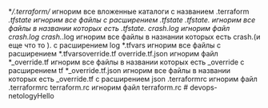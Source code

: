 **/.terraform/*    игнорим все вложенные каталоги с названием .terraform
*.tfstate   игнорим все файлы с расширением .tfstate
*.tfstate.* игнорим все файлы в названии которых есть .tfstate.
crash.log   игнорим файл crash.log
crash.*.log игнорим все файлы в назнании которых есть crash.(и еще что то ). с расширением log 
*.tfvars	 игнорим все файлы с расширением *.tfvarsoverride.tf
override.tf.json  игнорим файл
*_override.tf      игнорим все файлы в названии которых есть _override c расширением tf
*_override.tf.json игнорим все файлы в названии которых есть _override.tf c расширением json
.terraformrc    игнорим файл  .terraformrc
terraform.rc    игнорим файл  terraform.rc # devops-netologyHello


